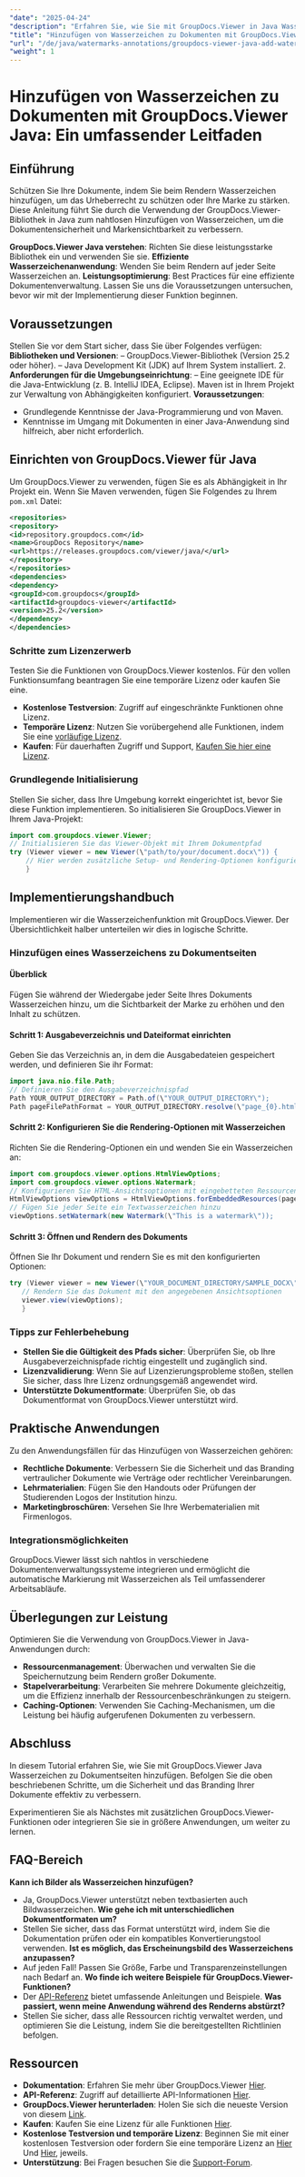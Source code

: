 ```yaml
---
"date": "2025-04-24"
"description": "Erfahren Sie, wie Sie mit GroupDocs.Viewer in Java Wasserzeichen zu Dokumenten hinzufügen. Verbessern Sie die Dokumentensicherheit und das Branding mit dieser Schritt-für-Schritt-Anleitung."
"title": "Hinzufügen von Wasserzeichen zu Dokumenten mit GroupDocs.Viewer Java – Ein umfassender Leitfaden"
"url": "/de/java/watermarks-annotations/groupdocs-viewer-java-add-watermark-documents/"
"weight": 1
---
```


# Hinzufügen von Wasserzeichen zu Dokumenten mit GroupDocs.Viewer Java: Ein umfassender Leitfaden

## Einführung

Schützen Sie Ihre Dokumente, indem Sie beim Rendern Wasserzeichen hinzufügen, um das Urheberrecht zu schützen oder Ihre Marke zu stärken. Diese Anleitung führt Sie durch die Verwendung der GroupDocs.Viewer-Bibliothek in Java zum nahtlosen Hinzufügen von Wasserzeichen, um die Dokumentensicherheit und Markensichtbarkeit zu verbessern.

**GroupDocs.Viewer Java verstehen**: 
Richten Sie diese leistungsstarke Bibliothek ein und verwenden Sie sie.
**Effiziente Wasserzeichenanwendung**: 
Wenden Sie beim Rendern auf jeder Seite Wasserzeichen an.
**Leistungsoptimierung**: Best Practices für eine effiziente Dokumentenverwaltung.
Lassen Sie uns die Voraussetzungen untersuchen, bevor wir mit der Implementierung dieser Funktion beginnen.
## Voraussetzungen
Stellen Sie vor dem Start sicher, dass Sie über Folgendes verfügen:
**Bibliotheken und Versionen**:
	– GroupDocs.Viewer-Bibliothek (Version 25.2 oder höher).
	– Java Development Kit (JDK) auf Ihrem System installiert. 
2. **Anforderungen für die Umgebungseinrichtung**:
	– Eine geeignete IDE für die Java-Entwicklung (z. B. IntelliJ IDEA, Eclipse).
	Maven ist in Ihrem Projekt zur Verwaltung von Abhängigkeiten konfiguriert.
**Voraussetzungen**:
- Grundlegende Kenntnisse der Java-Programmierung und von Maven.
- Kenntnisse im Umgang mit Dokumenten in einer Java-Anwendung sind hilfreich, aber nicht erforderlich.
## Einrichten von GroupDocs.Viewer für Java
Um GroupDocs.Viewer zu verwenden, fügen Sie es als Abhängigkeit in Ihr Projekt ein. Wenn Sie Maven verwenden, fügen Sie Folgendes zu Ihrem `pom.xml` Datei:
```xml
<repositories>
<repository>
<id>repository.groupdocs.com</id>
<name>GroupDocs Repository</name>
<url>https://releases.groupdocs.com/viewer/java/</url>
</repository>
</repositories>
<dependencies>
<dependency>
<groupId>com.groupdocs</groupId>
<artifactId>groupdocs-viewer</artifactId>
<version>25.2</version>
</dependency>
</dependencies>
```

### Schritte zum Lizenzerwerb
Testen Sie die Funktionen von GroupDocs.Viewer kostenlos. Für den vollen Funktionsumfang beantragen Sie eine temporäre Lizenz oder kaufen Sie eine.
- **Kostenlose Testversion**: Zugriff auf eingeschränkte Funktionen ohne Lizenz.
- **Temporäre Lizenz**: Nutzen Sie vorübergehend alle Funktionen, indem Sie eine [vorläufige Lizenz](https://purchase.groupdocs.com/temporary-license/).
- **Kaufen**: Für dauerhaften Zugriff und Support, [Kaufen Sie hier eine Lizenz](https://purchase.groupdocs.com/buy).
### Grundlegende Initialisierung
Stellen Sie sicher, dass Ihre Umgebung korrekt eingerichtet ist, bevor Sie diese Funktion implementieren. So initialisieren Sie GroupDocs.Viewer in Ihrem Java-Projekt:
```java
import com.groupdocs.viewer.Viewer;
// Initialisieren Sie das Viewer-Objekt mit Ihrem Dokumentpfad
try (Viewer viewer = new Viewer(\"path/to/your/document.docx\")) {
	// Hier werden zusätzliche Setup- und Rendering-Optionen konfiguriert.
	}
```

## Implementierungshandbuch
Implementieren wir die Wasserzeichenfunktion mit GroupDocs.Viewer. Der Übersichtlichkeit halber unterteilen wir dies in logische Schritte.
### Hinzufügen eines Wasserzeichens zu Dokumentseiten
#### Überblick
Fügen Sie während der Wiedergabe jeder Seite Ihres Dokuments Wasserzeichen hinzu, um die Sichtbarkeit der Marke zu erhöhen und den Inhalt zu schützen.
#### Schritt 1: Ausgabeverzeichnis und Dateiformat einrichten
Geben Sie das Verzeichnis an, in dem die Ausgabedateien gespeichert werden, und definieren Sie ihr Format:
```java
import java.nio.file.Path;
// Definieren Sie den Ausgabeverzeichnispfad
Path YOUR_OUTPUT_DIRECTORY = Path.of(\"YOUR_OUTPUT_DIRECTORY\");
Path pageFilePathFormat = YOUR_OUTPUT_DIRECTORY.resolve(\"page_{0}.html\");
```
#### Schritt 2: Konfigurieren Sie die Rendering-Optionen mit Wasserzeichen
Richten Sie die Rendering-Optionen ein und wenden Sie ein Wasserzeichen an:
```java
import com.groupdocs.viewer.options.HtmlViewOptions;
import com.groupdocs.viewer.options.Watermark;
// Konfigurieren Sie HTML-Ansichtsoptionen mit eingebetteten Ressourcen
HtmlViewOptions viewOptions = HtmlViewOptions.forEmbeddedResources(pageFilePathFormat);
// Fügen Sie jeder Seite ein Textwasserzeichen hinzu
viewOptions.setWatermark(new Watermark(\"This is a watermark\"));
```

#### Schritt 3: Öffnen und Rendern des Dokuments
Öffnen Sie Ihr Dokument und rendern Sie es mit den konfigurierten Optionen:
```java
try (Viewer viewer = new Viewer(\"YOUR_DOCUMENT_DIRECTORY/SAMPLE_DOCX\")) {
   // Rendern Sie das Dokument mit den angegebenen Ansichtsoptionen
   viewer.view(viewOptions);
   }
```

### Tipps zur Fehlerbehebung
- **Stellen Sie die Gültigkeit des Pfads sicher**: Überprüfen Sie, ob Ihre Ausgabeverzeichnispfade richtig eingestellt und zugänglich sind.
- **Lizenzvalidierung**: Wenn Sie auf Lizenzierungsprobleme stoßen, stellen Sie sicher, dass Ihre Lizenz ordnungsgemäß angewendet wird.
- **Unterstützte Dokumentformate**: Überprüfen Sie, ob das Dokumentformat von GroupDocs.Viewer unterstützt wird.
## Praktische Anwendungen
Zu den Anwendungsfällen für das Hinzufügen von Wasserzeichen gehören:
- **Rechtliche Dokumente**: 
Verbessern Sie die Sicherheit und das Branding vertraulicher Dokumente wie Verträge oder rechtlicher Vereinbarungen.
- **Lehrmaterialien**: 
Fügen Sie den Handouts oder Prüfungen der Studierenden Logos der Institution hinzu.
- **Marketingbroschüren**: Versehen Sie Ihre Werbematerialien mit Firmenlogos.
### Integrationsmöglichkeiten
GroupDocs.Viewer lässt sich nahtlos in verschiedene Dokumentenverwaltungssysteme integrieren und ermöglicht die automatische Markierung mit Wasserzeichen als Teil umfassenderer Arbeitsabläufe.
## Überlegungen zur Leistung
Optimieren Sie die Verwendung von GroupDocs.Viewer in Java-Anwendungen durch:
- **Ressourcenmanagement**: Überwachen und verwalten Sie die Speichernutzung beim Rendern großer Dokumente.
- **Stapelverarbeitung**: Verarbeiten Sie mehrere Dokumente gleichzeitig, um die Effizienz innerhalb der Ressourcenbeschränkungen zu steigern.
- **Caching-Optionen**: Verwenden Sie Caching-Mechanismen, um die Leistung bei häufig aufgerufenen Dokumenten zu verbessern.
## Abschluss
In diesem Tutorial erfahren Sie, wie Sie mit GroupDocs.Viewer Java Wasserzeichen zu Dokumentseiten hinzufügen. Befolgen Sie die oben beschriebenen Schritte, um die Sicherheit und das Branding Ihrer Dokumente effektiv zu verbessern.

Experimentieren Sie als Nächstes mit zusätzlichen GroupDocs.Viewer-Funktionen oder integrieren Sie sie in größere Anwendungen, um weiter zu lernen.
## FAQ-Bereich
**Kann ich Bilder als Wasserzeichen hinzufügen?**
- Ja, GroupDocs.Viewer unterstützt neben textbasierten auch Bildwasserzeichen.
**Wie gehe ich mit unterschiedlichen Dokumentformaten um?**
- Stellen Sie sicher, dass das Format unterstützt wird, indem Sie die Dokumentation prüfen oder ein kompatibles Konvertierungstool verwenden.
**Ist es möglich, das Erscheinungsbild des Wasserzeichens anzupassen?**
- Auf jeden Fall! Passen Sie Größe, Farbe und Transparenzeinstellungen nach Bedarf an.
**Wo finde ich weitere Beispiele für GroupDocs.Viewer-Funktionen?**
- Der [API-Referenz](https://reference.groupdocs.com/viewer/java/) bietet umfassende Anleitungen und Beispiele.
**Was passiert, wenn meine Anwendung während des Renderns abstürzt?**
- Stellen Sie sicher, dass alle Ressourcen richtig verwaltet werden, und optimieren Sie die Leistung, indem Sie die bereitgestellten Richtlinien befolgen.

## Ressourcen
- **Dokumentation**: Erfahren Sie mehr über GroupDocs.Viewer [Hier](https://docs.groupdocs.com/viewer/java/).
- **API-Referenz**: Zugriff auf detaillierte API-Informationen [Hier](https://reference.groupdocs.com/viewer/java/).
- **GroupDocs.Viewer herunterladen**: Holen Sie sich die neueste Version von diesem [Link](https://releases.groupdocs.com/viewer/java/).
- **Kaufen**: Kaufen Sie eine Lizenz für alle Funktionen [Hier](https://purchase.groupdocs.com/buy).
- **Kostenlose Testversion und temporäre Lizenz**: Beginnen Sie mit einer kostenlosen Testversion oder fordern Sie eine temporäre Lizenz an [Hier](https://releases.groupdocs.com/viewer/java/) Und [Hier](https://purchase.groupdocs.com/temporary-license/), jeweils.
- **Unterstützung**: Bei Fragen besuchen Sie die [Support-Forum](https://forum.groupdocs.com/viewer/).
